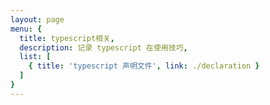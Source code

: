 ```yaml
---
layout: page
menu: {
  title: typescript相关,
  description: 记录 typescript 在使用技巧,
  list: [
    { title: 'typescript 声明文件', link: ./declaration }
  ]
}
---
```


<Menu></Menu>